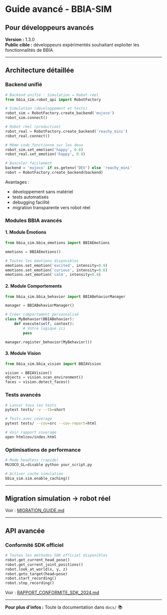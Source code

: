 # Guide avancé - BBIA-SIM

## Pour développeurs avancés

**Version :** 1.3.0  
**Public cible :** développeurs expérimentés souhaitant exploiter les fonctionnalités de BBIA

---

## Architecture détaillée

### Backend unifié

```python
# Backend unifié : Simulation ↔ Robot réel
from bbia_sim.robot_api import RobotFactory

# Simulation (développement et tests)
robot_sim = RobotFactory.create_backend('mujoco')
robot_sim.connect()

# Robot réel (production)
robot_real = RobotFactory.create_backend('reachy_mini')
robot_real.connect()

# Même code fonctionne sur les deux
robot_sim.set_emotion('happy', 0.8)
robot_real.set_emotion('happy', 0.8)

# Basculer facilement
backend = 'mujoco' if os.getenv('DEV') else 'reachy_mini'
robot = RobotFactory.create_backend(backend)
```

Avantages :
- développement sans matériel
- tests automatisés
- debugging facilité
- migration transparente vers robot réel

### Modules BBIA avancés

#### 1. Module Émotions
```python
from bbia_sim.bbia_emotions import BBIAEmotions

emotions = BBIAEmotions()

# Toutes les émotions disponibles
emotions.set_emotion('excited', intensity=0.9)
emotions.set_emotion('curious', intensity=0.6)
emotions.set_emotion('calm', intensity=0.4)
```

#### 2. Module Comportements
```python
from bbia_sim.bbia_behavior import BBIABehaviorManager

manager = BBIABehaviorManager()

# Créer comportement personnalisé
class MyBehavior(BBIABehavior):
    def execute(self, context):
        # Votre logique ici
        pass

manager.register_behavior(MyBehavior())
```

#### 3. Module Vision
```python
from bbia_sim.bbia_vision import BBIAVision

vision = BBIAVision()
objects = vision.scan_environment()
faces = vision.detect_faces()
```

### Tests avancés

```bash
# Lancer tous les tests
pytest tests/ -v --tb=short

# Tests avec coverage
pytest tests/ --cov=src --cov-report=html

# Voir rapport coverage
open htmlcov/index.html
```

### Optimisations de performance

```python
# Mode headless (rapide)
MUJOCO_GL=disable python your_script.py

# Activer cache simulation
bbia_sim.sim.enable_caching()
```

---

## Migration simulation → robot réel

Voir : [MIGRATION_GUIDE.md](MIGRATION_GUIDE.md)

---

## API avancée

### Conformité SDK officiel

```python
# Toutes les méthodes SDK officiel disponibles
robot.get_current_head_pose()
robot.get_current_joint_positions()
robot.look_at_world(x, y, z)
robot.goto_target(head=pose)
robot.start_recording()
robot.stop_recording()
```

Voir : [RAPPORT_CONFORMITE_SDK_2024.md](./RAPPORT_CONFORMITE_SDK_2024.md)

---

**Pour plus d'infos :** Toute la documentation dans `docs/` 📚

